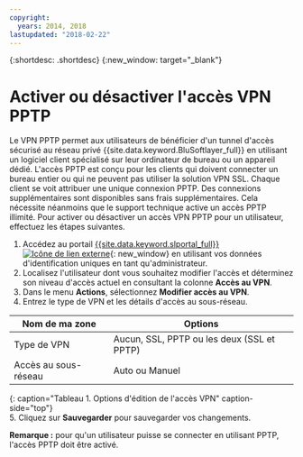 ```yaml
---
copyright:
  years: 2014, 2018
lastupdated: "2018-02-22"
---
```


{:shortdesc: .shortdesc}
{:new_window: target="_blank"}

# Activer ou désactiver l'accès VPN PPTP

Le VPN PPTP permet aux utilisateurs de bénéficier d'un tunnel d'accès sécurisé au réseau privé {{site.data.keyword.BluSoftlayer_full}} en utilisant un logiciel client spécialisé sur leur ordinateur de bureau ou un appareil dédié.
L'accès PPTP est conçu pour les clients qui doivent connecter un bureau entier ou qui ne
peuvent pas utiliser la solution VPN SSL. Chaque client se voit attribuer une unique connexion PPTP.
Des connexions supplémentaires sont disponibles sans frais supplémentaires.
Cela nécessite néanmoins que le support technique active un accès PPTP illimité. Pour activer ou désactiver un accès VPN PPTP pour un utilisateur, effectuez les étapes suivantes.

1. Accédez au portail [{{site.data.keyword.slportal_full}} ![Icône de lien externe](../../icons/launch-glyph.svg "Icône de lien externe")](https://control.softlayer.com/){: new_window} en utilisant vos données d'identification uniques en tant qu'administrateur.
2. Localisez l'utilisateur dont vous souhaitez modifier l'accès et déterminez son niveau d'accès actuel en consultant la colonne **Accès au VPN**.
3. Dans le menu **Actions**, sélectionnez **Modifier accès au VPN**.
4. Entrez le type de VPN et les détails d'accès au sous-réseau.

|Nom de ma zone |Options   |
| -----------| ------------ |
| Type de VPN   | Aucun, SSL, PPTP ou les deux (SSL et PPTP) |
|Accès au sous-réseau | Auto ou Manuel |           
{: caption="Tableau 1. Options d'édition de l'accès VPN" caption-side="top"}   
5. Cliquez sur **Sauvegarder** pour sauvegarder vos changements.

   **Remarque :** pour qu'un utilisateur puisse se connecter en utilisant PPTP, l'accès PPTP doit être activé.
